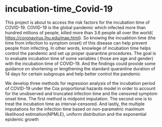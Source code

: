 # incubation-time_Covid-19
This project is about to access the risk factors for the incubation time of COVID-19.
COVID-19 is the global pandemic which infected more than hundred millions of people, killed more than 3.6 people all over the world( https://coronavirus.jhu.edu/map.html). So knowing the incuabtion time (the time from infection to symptom onset) of this disease can help prevent people from infecting. In other words, knowlege of incubation time helps control the pandemic and set up proper quarantine procedures. 
The goal is to evaluate incubation time of some variables ( those are age and gender) with the incubation time of COVID-19. And the findings could provide some guidance on shortening or lengthening the standard quarantine duration of 14 days for certain subgroups and help better control the pandemic

We develop three methods for regression analysis of the incubation period of COVID-19 under the Cox proportional hazards model in order to account for the unobserved and truncated infection time and the censored symptom onset time. The first method is midpoint imputation. The second one is to treat the incubation time as interval-censored. And lastly, the multiple imputations for the infection time based on non-parametric maximum likelihood estimation(NPMLE), uniform distribution and the exponential epidemic growth 
